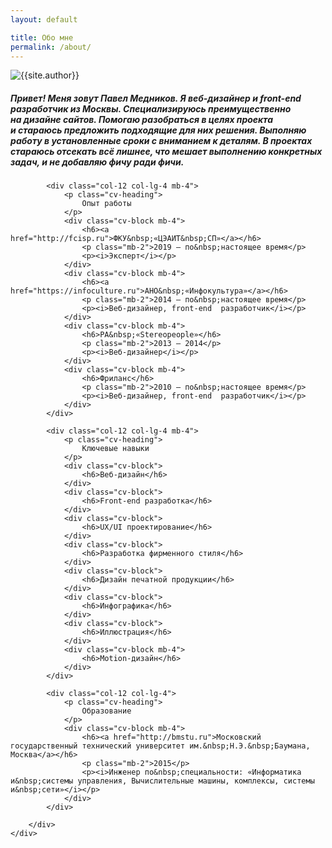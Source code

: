 ```yaml
---
layout: default

title: Обо мне
permalink: /about/
---
```



<section class="about">
  <div class="container-fluid">
    <div class="row justify-content-lg-center">
      <div class="col-12 col-md-3 col-lg-2">
      	<img src="{{site.baseurl}}/img/home/pashu.jpg" class="ava"	alt="{{site.author}}">
      </div>
      <div class="col-12 col-md-9 col-lg-7"> 
        <h5 class="subheading">Привет! Меня зовут Павел Медников. Я&nbsp;веб-дизайнер и&nbsp;front-end разработчик из&nbsp;Москвы. Специализируюсь преимущественно на&nbsp;дизайне сайтов. Помогаю разобраться в&nbsp;целях проекта и&nbsp;стараюсь предложить подходящие для них решения. Выполняю работу в&nbsp;установленные сроки с&nbsp;вниманием к&nbsp;деталям. В&nbsp;проектах стараюсь отсекать всё&nbsp;лишнее, что&nbsp;мешает выполнению конкретных задач, и&nbsp;не&nbsp;добавляю фичу ради фичи.</h5>
      </div>
    </div>
  </div>
</section>

<section class="cv">
	<div class="container-fluid">
		<div class="row justify-content-lg-center">

			<div class="col-12 col-lg-4 mb-4">
				<p class="cv-heading">
					Опыт работы
				</p>
				<div class="cv-block mb-4">
					<h6><a href="http://fcisp.ru">ФКУ&nbsp;«ЦЭАИТ&nbsp;СП»</a></h6>
					<p class="mb-2">2019 — по&nbsp;настоящее время</p>
					<p><i>Эксперт</i></p>
				</div>
				<div class="cv-block mb-4">
					<h6><a href="https://infoculture.ru">АНО&nbsp;«Инфокультура»</a></h6>
					<p class="mb-2">2014 — по&nbsp;настоящее время</p>
					<p><i>Веб-дизайнер, front-end  разработчик</i></p>
				</div>
				<div class="cv-block mb-4">
					<h6>РА&nbsp;«Stereopeople»</h6>
					<p class="mb-2">2013 — 2014</p>
					<p><i>Веб-дизайнер</i></p>
				</div>
				<div class="cv-block mb-4">
					<h6>Фриланс</h6>
					<p class="mb-2">2010 — по&nbsp;настоящее время</p>
					<p><i>Веб-дизайнер, front-end  разработчик</i></p>
				</div>
			</div>

			<div class="col-12 col-lg-4 mb-4">
				<p class="cv-heading">
					Ключевые навыки
				</p>
				<div class="cv-block">
					<h6>Веб-дизайн</h6>
				</div>
				<div class="cv-block">
					<h6>Front-end разработка</h6>
				</div>
				<div class="cv-block">
					<h6>UX/UI проектирование</h6>
				</div>
				<div class="cv-block">
					<h6>Разработка фирменного стиля</h6>
				</div>
				<div class="cv-block">
					<h6>Дизайн печатной продукции</h6>
				</div>
				<div class="cv-block">
					<h6>Инфографика</h6>
				</div>
				<div class="cv-block">
					<h6>Иллюстрация</h6>
				</div>
				<div class="cv-block mb-4">
					<h6>Motion-дизайн</h6>
				</div>
			</div>

			<div class="col-12 col-lg-4">
				<p class="cv-heading">
					Образование
				</p>
				<div class="cv-block mb-4">
					<h6><a href="http://bmstu.ru">Московский государственный технический университет им.&nbsp;Н.Э.&nbsp;Баумана, Москва</a></h6>
					<p class="mb-2">2015</p>
					<p><i>Инженер по&nbsp;специальности: «Информатика и&nbsp;системы управления, Вычислительные машины, комплексы, системы и&nbsp;сети»</i></p>
				</div>
			</div>

		</div>
	</div>
</section>


